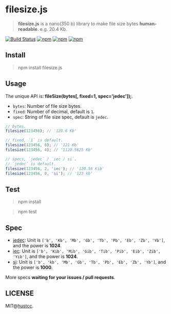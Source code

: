 # filesize.js

> **filesize.js** is a nano(350 b) library to make file size bytes **human-readable**. e.g. 20.4 Kb.

[![Build Status](https://travis-ci.org/hustcc/filesize.js.svg?branch=master)](https://travis-ci.org/hustcc/filesize.js)
[![npm](https://img.shields.io/npm/v/filesize.js.svg)](https://www.npmjs.com/package/filesize.js)
[![npm](https://img.shields.io/npm/dm/filesize.js.svg)](https://www.npmjs.com/package/filesize.js)
[![npm](https://img.shields.io/npm/l/filesize.js.svg)](https://www.npmjs.com/package/filesize.js)

## Install

> npm install filesize.js

## Usage

The unique API is: **fileSize(bytes[, fixed=1, spec='jedec']);**.

- `bytes`: Number of file size bytes.
- `fixed`: Number of decimal, default is `1`.
- `spec`: String of file size spec, default is `jedec`.

```js
// bytes.
filesize(123456); // '120.6 Kb'

// fixed, `1` is default.
filesize(123456, 0); // '121 Kb'
filesize(123456, 4); // '1120.5625 Kb'

// specs, `jedec` / `iec / si`.
// `jedec` is default.
filesize(123456, 2, 'iec'); // '120.56 Kib'
filesize(123456, 0, 'si'); // '123 kb'
```

## Test

> npm install

> npm test

## Spec

- [jedec](http://www.jedec.org/): Unit is `['b', 'Kb', 'Mb', 'Gb', 'Tb', 'Pb', 'Eb', 'Zb', 'Yb']`, and the power is **1024**.
- [iec](http://www.electropedia.org/iev/iev.nsf/index?openform&part=112): Unit is `['b', 'Kib', 'Mib', 'Gib', 'Tib', 'Pib', 'Eib', 'Zib', 'Yib']`, and the power is **1024**.
- [si](https://zh.wikipedia.org/wiki/%E5%9B%BD%E9%99%85%E5%8D%95%E4%BD%8D%E5%88%B6): Unit is `['b', 'kb', 'Mb', 'Gb', 'Tb', 'Pb', 'Eb', 'Zb', 'Yb']`, and the power is **1000**.

More specs **waiting for your issues / pull requests**.

## LICENSE

MIT@[hustcc](https://github.com/hustcc).
